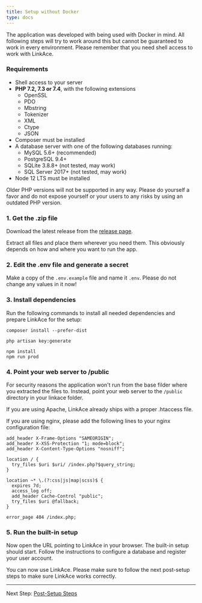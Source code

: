 ```yaml
---
title: Setup without Docker
type: docs
---
```


The application was developed with being used with Docker in mind. All following steps will try to work around this but
cannot be guaranteed to work in every environment. Please remember that you need shell access to work with LinkAce.

### Requirements

* Shell access to your server
* **PHP 7.2, 7.3 or 7.4**, with the following extensions
    * OpenSSL
    * PDO
    * Mbstring
    * Tokenizer
    * XML
    * Ctype
    * JSON
* Composer must be installed
* A database server with one of the following databases running:
    * MySQL 5.6+ (recommended)
    * PostgreSQL 9.4+
    * SQLite 3.8.8+ (not tested, may work)
    * SQL Server 2017+ (not tested, may work)
* Node 12 LTS must be installed

Older PHP versions will not be supported in any way. Please do yourself a favor and do not expose yourself or your users
to any risks by using an outdated PHP version.

### 1. Get the .zip file

Download the latest release from the [release page](https://github.com/Kovah/LinkAce/releases).

Extract all files and place them wherever you need them. This obviously depends on how and where you want to run the
app.

### 2. Edit the .env file and generate a secret

Make a copy of the `.env.example` file and name it `.env`. Please do not change any values in it now!

### 3. Install dependencies

Run the following commands to install all needed dependencies and prepare LinkAce for the setup:

```
composer install --prefer-dist

php artisan key:generate

npm install
npm run prod
```

### 4. Point your web server to /public

For security reasons the application won't run from the base filder where you extracted the files to. Instead, point
your web server to the `/public` directory in your linkace folder.

If you are using Apache, LinkAce already ships with a proper .htaccess file.

If you are using nginx, please add the following lines to your nginx configuration file:

```
add_header X-Frame-Options "SAMEORIGIN";
add_header X-XSS-Protection "1; mode=block";
add_header X-Content-Type-Options "nosniff";

location / {
  try_files $uri $uri/ /index.php?$query_string;
}

location ~* \.(?:css|js|map|scss)$ {
  expires 7d;
  access_log off;
  add_header Cache-Control "public";
  try_files $uri @fallback;
}

error_page 404 /index.php;
```

### 5. Run the built-in setup

Now open the URL pointing to LinkAce in your browser. The built-in setup should start. Follow the instructions to
configure a database and register your user account.

You can now use LinkAce. Please make sure to follow the next post-setup steps to make sure LinkAce works correctly.

---

Next Step: [Post-Setup Steps](/docs/v1/setup/post-setup)
